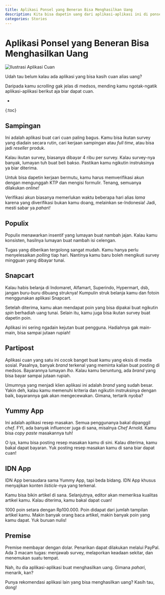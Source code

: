 ```yaml
---
title: Aplikasi Ponsel yang Beneran Bisa Menghasilkan Uang
description: Kita bisa dapetin uang dari aplikasi-aplikasi ini di ponsel. Sambil rebahan aja di rumah. Beneran!
categories: Stories
---
```

# Aplikasi Ponsel yang Beneran Bisa Menghasilkan Uang

![Ilustrasi Aplikasi Cuan](https://images.pexels.com/photos/3943746/pexels-photo-3943746.jpeg?auto=compress&cs=tinysrgb&h=650&w=940)

Udah tau belum kalau ada aplikasi yang bisa kasih cuan alias uang?

Daripada kamu _scrolling_ gak jelas di medsos, mending kamu ngotak-ngatik aplikasi-aplikasi berikut aja biar dapat cuan.

* 
{:toc}

## Sampingan

Ini adalah aplikasi buat cari cuan paling bagus. Kamu bisa ikutan survey yang diadain secara rutin, cari kerjaan sampingan atau _full time_, atau bisa jadi _reseller_ produk.

Kalau ikutan survey, biasanya dibayar 4 ribu per survey. Kalau survey-nya banyak, lumayan tuh buat beli bakso. Pastikan kamu ngikutin instruksinya ya biar diterima.

Untuk bisa dapetin kerjaan bermutu, kamu harus memverifikasi akun dengan mengunggah KTP dan mengisi formulir. Tenang, semuanya dilakukan _online!_

Verifikasi akun biasanya memerlukan waktu beberapa hari alias _lama_ karena yang diverifikasi bukan kamu doang, melainkan se-Indonesia! Jadi, mesti sabar ya _pahari!_

## Populix

Populix menawarkan insentif yang lumayan buat nambah jajan. Kalau kamu konsisten, hasilnya lumayan buat nambah isi celengan.

Tugas yang diberikan tergolong sangat mudah. Kamu hanya perlu menyelesaikan _polling_ tiap hari. Nantinya kamu baru boleh mengikuti survey mingguan yang dibayar tunai.

## Snapcart

Kalau habis belanja di Indomaret, Alfamart, Superindo, Hypermart, dsb, jangan buru-buru dibuang struknya! Kumpulin struk belanja kamu dan fotoin menggunakan aplikasi Snapcart.

Setelah diterima, kamu akan mendapat poin yang bisa dipakai buat ngikutin _spin_ berhadiah uang tunai. Selain itu, kamu juga bisa ikutan survey buat dapetin poin.

Aplikasi ini sering ngadain kejutan buat pengguna. Hadiahnya gak main-main, bisa sampai jutaan rupiah!

## Partipost

Aplikasi cuan yang satu ini cocok banget buat kamu yang eksis di media sosial. Pasalnya, banyak _brand_ terkenal yang meminta kalian buat posting di medsos. Bayarannya lumayan _lho_. Kalau kamu beruntung, ada _brand_ yang bisa bayar sampai jutaan rupiah.

Umumnya yang menjadi klien aplikasi ini adalah _brand_ yang sudah besar. Yakin deh, kalau kamu memenuhi kriteria dan ngikutin instruksinya dengan baik, bayarannya gak akan mengecewakan. Gimana, tertarik nyoba?

## Yummy App

Ini adalah aplikasi resep masakan. Semua penggunanya bakal dipanggil _chef_. FYI, ada banyak influencer juga di sana, misalnya _Chef_ Arnold. Kamu bisa _copy paste_ masakannya tuh!

O iya, kamu bisa posting resep masakan kamu di sini. Kalau diterima, kamu bakal dapat bayaran. Yuk posting resep masakan kamu di sana biar dapat cuan!

## IDN App

IDN App bersaudara sama Yummy App, tapi beda bidang. IDN App khusus menyajikan konten _listicle_-nya yang terkenal.

Kamu bisa bikin artikel di sana. Selanjutnya, editor akan memeriksa kualitas artikel kamu. Kalau diterima, kamu bakal dapat cuan!

1000 poin setara dengan Rp100.000. Poin didapat dari jumlah tampilan artikel kamu. Makin banyak orang baca artikel, makin banyak poin yang kamu dapat. Yuk buruan nulis!

## Premise

Premise membayar dengan dolar. Penarikan dapat dilakukan melalui PayPal. Ada 3 macam tugas: menjawab survey, melaporkan keadaan sekitar, dan menemukan suatu tempat.

Nah, itu dia aplikasi-aplikasi buat menghasilkan uang. Gimana _pahari_, menarik, kan?

Punya rekomendasi aplikasi lain yang bisa menghasilkan uang? Kasih tau, dong!
